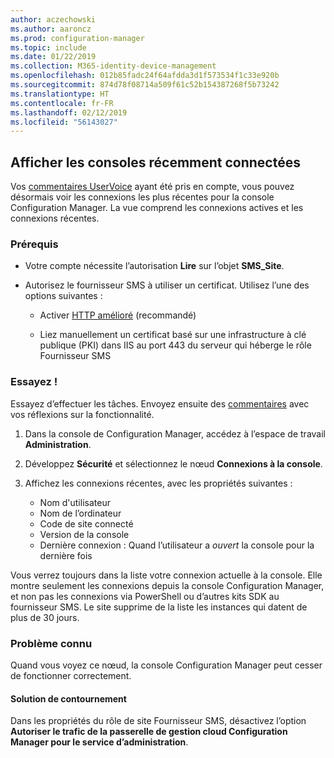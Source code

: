 ```yaml
---
author: aczechowski
ms.author: aaroncz
ms.prod: configuration-manager
ms.topic: include
ms.date: 01/22/2019
ms.collection: M365-identity-device-management
ms.openlocfilehash: 012b85fadc24f64afdda3d1f573534f1c33e920b
ms.sourcegitcommit: 874d78f08714a509f61c52b154387268f5b73242
ms.translationtype: HT
ms.contentlocale: fr-FR
ms.lasthandoff: 02/12/2019
ms.locfileid: "56143027"
---
```

## <a name="bkmk_console"></a> Afficher les consoles récemment connectées 
<!--3699367-->

Vos [commentaires UserVoice](https://configurationmanager.uservoice.com/forums/300492-ideas/suggestions/12508299-active-admin-consoles) ayant été pris en compte, vous pouvez désormais voir les connexions les plus récentes pour la console Configuration Manager. La vue comprend les connexions actives et les connexions récentes. 


### <a name="prerequisites"></a>Prérequis

- Votre compte nécessite l’autorisation **Lire** sur l’objet **SMS_Site**.  

- Autorisez le fournisseur SMS à utiliser un certificat.<!--SCCMDocs-pr issue 3135--> Utilisez l’une des options suivantes :  

    - Activer [HTTP amélioré](/sccm/core/plan-design/hierarchy/enhanced-http) (recommandé)  

    - Liez manuellement un certificat basé sur une infrastructure à clé publique (PKI) dans IIS au port 443 du serveur qui héberge le rôle Fournisseur SMS  


### <a name="try-it-out"></a>Essayez !

Essayez d’effectuer les tâches. Envoyez ensuite des [commentaires](/sccm/core/understand/find-help#product-feedback) avec vos réflexions sur la fonctionnalité.

1. Dans la console de Configuration Manager, accédez à l’espace de travail **Administration**.  

2. Développez **Sécurité** et sélectionnez le nœud **Connexions à la console**.  

3. Affichez les connexions récentes, avec les propriétés suivantes :  

    - Nom d'utilisateur
    - Nom de l’ordinateur
    - Code de site connecté
    - Version de la console
    - Dernière connexion : Quand l’utilisateur a *ouvert* la console pour la dernière fois

Vous verrez toujours dans la liste votre connexion actuelle à la console. Elle montre seulement les connexions depuis la console Configuration Manager, et non pas les connexions via PowerShell ou d’autres kits SDK au fournisseur SMS. Le site supprime de la liste les instances qui datent de plus de 30 jours.


### <a name="known-issue"></a>Problème connu

Quand vous voyez ce nœud, la console Configuration Manager peut cesser de fonctionner correctement. 

#### <a name="workaround"></a>Solution de contournement
Dans les propriétés du rôle de site Fournisseur SMS, désactivez l’option **Autoriser le trafic de la passerelle de gestion cloud Configuration Manager pour le service d’administration**.

